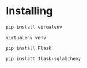 # Installing
`pip install virualenv`

`virtualenv venv`

`pip install Flask`

`pip inslatt flask-sqlalchemy`